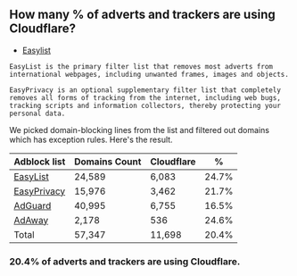 ## How many % of adverts and trackers are using Cloudflare?


- [Easylist](https://web.archive.org/web/20210516110248/https://easylist.to/)
```
EasyList is the primary filter list that removes most adverts from international webpages, including unwanted frames, images and objects.

EasyPrivacy is an optional supplementary filter list that completely removes all forms of tracking from the internet, including web bugs, tracking scripts and information collectors, thereby protecting your personal data.
```


We picked domain-blocking lines from the list and filtered out domains which has exception rules.
Here's the result.


| Adblock list | Domains Count | Cloudflare | % |
| --- | --- | --- | --- |
| [EasyList](https://easylist.to/easylist/easylist.txt) | 24,589 | 6,083 | 24.7% |
| [EasyPrivacy](https://easylist.to/easylist/easyprivacy.txt) | 15,976 | 3,462 | 21.7% |
| [AdGuard](https://adguardteam.github.io/AdGuardSDNSFilter/Filters/filter.txt) | 40,995 | 6,755 | 16.5% |
| [AdAway](https://raw.githubusercontent.com/AdAway/adaway.github.io/master/hosts.txt) | 2,178 | 536 | 24.6% |
| Total | 57,347 | 11,698 | 20.4% |


### 20.4% of adverts and trackers are using Cloudflare.